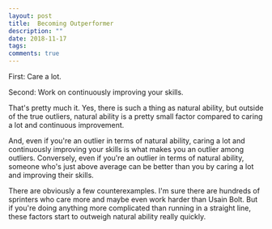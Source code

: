 ```yaml
---
layout: post
title:  Becoming Outperformer
description: ""
date: 2018-11-17
tags: 
comments: true
---
```


First: Care a lot.

Second: Work on continuously improving your skills.


That's pretty much it. Yes, there is such a thing as natural ability, but outside of the true outliers, natural ability is a pretty small factor compared to caring a lot and continuous improvement.

And, even if you're an outlier in terms of natural ability, caring a lot and continuously improving your skills is what makes you an outlier among outliers. Conversely, even if you're an outlier in terms of natural ability, someone who's just above average can be better than you by caring a lot and improving their skills.

There are obviously a few counterexamples. I'm sure there are hundreds of sprinters who care more and maybe even work harder than Usain Bolt. But if you're doing anything more complicated than running in a straight line, these factors start to outweigh natural ability really quickly.
